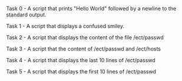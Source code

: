 Task 0 - A script that prints "Hello World" followed by a newline to the standard output.

Task 1 - A script that displays a confused smiley.

Task 2 - A script that displays the content of the file /ect/passwd

Task 3 - A script that the content of /ect/passwd and /ect/hosts

Task 4 - A script that displays the last 10 lines of /ect/passwd

Task 5 - A script that displays the first 10 lines of /ect/passwd